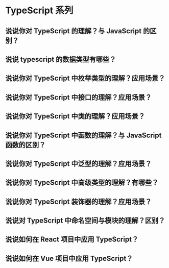# TypeScript 系列

## 说说你对 TypeScript 的理解？与 JavaScript 的区别？

## 说说 typescript 的数据类型有哪些？

## 说说你对 TypeScript 中枚举类型的理解？应用场景？

## 说说你对 TypeScript 中接口的理解？应用场景？

## 说说你对 TypeScript 中类的理解？应用场景？

## 说说你对 TypeScript 中函数的理解？与 JavaScript 函数的区别？

## 说说你对 TypeScript 中泛型的理解？应用场景？

## 说说你对 TypeScript 中高级类型的理解？有哪些？

## 说说你对 TypeScript 装饰器的理解？应用场景？

## 说说对 TypeScript 中命名空间与模块的理解？区别？

## 说说如何在 React 项目中应用 TypeScript？

## 说说如何在 Vue 项目中应用 TypeScript？
